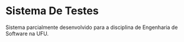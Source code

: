 # Sistema De Testes

Sistema parcialmente desenvolvido para a disciplina de Engenharia de Software na UFU.